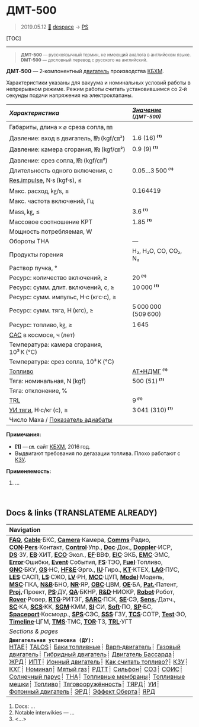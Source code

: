 # ДМТ-500
> 2019.05.12 [🚀](../index/index.md) [despace](index.md) → [PS](ps.md)

[TOC]

---

> <small>**ДМТ-500** — русскоязычный термин, не имеющий аналога в английском языке. **DMT-500** — дословный перевод с русского на английский.</small>

**ДМТ-500** — 2‑компонентный [двигатель](ps.md) производства [КБХМ](zz_kbhm.md).

Характеристики указаны для вакуума и номинальных условий работы в непрерывном режиме. Режим работы считать установившимся со 2‑й секунды подачи напряжения на электроклапаны.

|*Характеристика*|*[Значение](si.md) <small>(ДМТ-500)</small>*|
|:--|:--|
|Габариты, длина × ⌀ среза сопла, ㎜| |
|Давление: вход в двигатель, ㎫ (kgf/㎝²)|1.6 (16) **⁽¹⁾**|
|Давление: камера сгорания, ㎫ (kgf/㎝²)|0.9 (9) **⁽¹⁾**|
|Давление: срез сопла, ㎫ (kgf/㎝²)| |
|Длительность одного включения, с|0.05…3 500 **⁽¹⁾**|
|[Res.impulse](ing.md), N·s (kgf·s), ≤| |
|Макс. расход, ㎏/s, ≤|0.164419|
|Макс. частота включений, Гц| |
|Mass, ㎏, ≤|3.6 **⁽¹⁾**|
|Массовое соотношение КРТ|1.85 **⁽¹⁾**|
|Мощность потребляемая, W| |
|Обороты ТНА|—|
|Продукты горения|H₂, H₂O, CO, CO₂, N₂|
|Раствор пучка, °| |
|Ресурс: количество включений, ≥|20 **⁽¹⁾**|
|Ресурс: сумм. длит. включений, c, ≥|10 000 **⁽¹⁾**|
|Ресурс: сумм. импульс, Н·с (кгс·с), ≥| |
|Ресурс: сумм. тяга, Н (кгс), ≥|5 000 000 (509 600)|
|Ресурс: топливо, ㎏, ≥|1 645|
|[САС](lifetime.md) в космосе, ч (лет)| |
|Температура: камера сгорания, 10³ К (℃)| |
|Температура: срез сопла, 10³ К (℃)| |
|[Топливо](fuel.md)|[АТ+НДМГ](at_plus.md) **⁽¹⁾**|
|Тяга: номинальная, N (kgf)|500 (51) **⁽¹⁾**|
|Тяга: отклонение, %| |
|[TRL](trl.md)|9 **⁽¹⁾**|
|[УИ тяги](isp.md), Н·с/кг (с), ≥|3 041 (310) **⁽¹⁾**|
|Число Маха / [Показатель адиабаты](heat_cr.md)| |

**Примечания:**

   - **[1]** — ㎝. сайт [КБХМ](zz_kbhm.md), 2016 год.
   - Выдвигают требования по дегазации топлива. Плохо работают с [КЗУ](cinu.md).

**Применяемость:**

   1. …



<p style="page-break-after:always"> </p>

## Docs & links (TRANSLATEME ALREADY)
|Navigation|
|:--|
|**[FAQ](faq.md)**, **[Cable](cable.md)**·БКС, **[Camera](cam.md)**·Камера, **[Comms](comms.md)**·Радио, **[CON](contact.md)·[Pers](person.md)**·Контакт, **[Control](control.md)**·Упр., **[Doc](doc.md)**·Док., **[Doppler](doppler.md)**·ИСР, **[DS](ds.md)**·ЗУ, **[EB](eb.md)**·ХИТ, **[ECO](ecology.md)**·Экол., **[EF](ef.md)**·ВВФ, **[ElC](elc.md)**·ЭКБ, **[EMC](emc.md)**·ЭМС, **[Error](error.md)**·Ошибки, **[Event](event.md)**·События, **[FS](fs.md)**·ТЭО, **[Fuel](fuel.md)**·Топливо, **[GNC](gnc.md)**·БКУ, **[GS](scs.md)**·НС, **[HF&E](hfe.md)**·Эрго., **[IU](iu.md)**·Гиро., **[KT](kt.md)**·КТЕХ, **[LAG](lag.md)**·ПУC, **[LES](les.md)**·САСП, **[LS](ls.md)**·СЖО, **[LV](lv.md)**·РН, **[MCC](mcc.md)**·ЦУП, **[Model](model.md)**·Модель, **[MSC](sc.md)**·ПКА, **[N&B](nnb.md)**·БНО, **[NR](nr.md)**·ЯР, **[OBC](obc.md)**·ЦВМ, **[OE](oe.md)**·БА, **[Pat.](патент.md)**·Патент, **[Proj.](project.md)**·Проект, **[PS](ps.md)**·ДУ, **[QA](qa.md)**·БКНР, **[R&D](rnd.md)**·НИОКР, **[Robot](robotics.md)**·Робот, **[Rover](rover.md)**·Ровер, **[RTG](rtg.md)**·РИТЭГ, **[SARC](sarc.md)**·ПСК, **[SE](se.md)**·СЭ, **[Sens.](sensor.md)**·Датч., **[SC](sc.md)**·КА, **[SCS](scs.md)**·КК, **[SGM](sgm.md)**·КММ, **[SI](si.md)**·СИ, **[Soft](soft.md)**·ПО, **[SP](sp.md)**·БС, **[Spaceport](spaceport.md)**·Космодр., **[SPS](sps.md)**·СЭС, **[SSS](sss.md)**·ГЗУ, **[TCS](tcs.md)**·СОТР, **[Test](test.md)**·ЭО, **[Timeline](timeline.md)**·ЦГМ, **[TMS](tms.md)**·ТМС, **[TOR](tor.md)**·ТЗ, **[TRL](trl.md)**·УГТ|
|*Sections & pages*|
|**`Двигательная установка (ДУ):`**<br> [HTAE](htae.md)┊ [TALOS](talos.md)┊ [Баки топливные](fuel_tank.md)┊ [Варп‑двигатель](warp_drive.md)┊ [Газовый двигатель](cgt.md)┊ [Гибридный двигатель](гбрд.md)┊ [Двигатель Бассарда](bussard_ramjet.md)┊ [ЖРД](lpr.md)┊ [ИПТ](ing.md)┊ [Ионный двигатель](иод.md)┊ [Как считать топливо?](si.md)┊ [КЗУ](cinu.md)┊ [КХГ](cgs.md)┊ [Номинал](nominal.md)┊ [Мятый газ](exhsteam.md)┊ [РДТТ](spr.md)┊ [Сильфон](сильфон.md)┊ [СОЗ](соз.md)┊ [СОИС](соис.md)┊ [Солнечный парус](солнечный_парус.md)┊ [ТНА](turbopump.md)┊ [Топливные мембраны](топливные_мембраны.md)┊ [Топливные мешки](топливные_мешки.md)┊ [Топливо](fuel.md)┊ [Тяговооружённость](ttwr.md)┊ [ТЯРД](тярд.md)┊ [УИ](isp.md)┊ [Фотонный двигатель](фотонный_двигатель.md)┊ [ЭРД](epsp.md)┊ [Эффект Оберта](oberth_eff.md)┊ [ЯРД](ntr.md)|

   1. Docs: …
   1. Notable interwikies — …
   1. <…>
